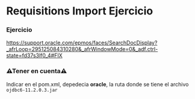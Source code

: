 # Requisitions Import Ejercicio
### Ejercicio
https://support.oracle.com/epmos/faces/SearchDocDisplay?_afrLoop=295125084310280&_afrWindowMode=0&_adf.ctrl-state=fd37s3lf0_4#FIX  

### ⚠Tener en cuenta⚠
Indicar en el pom.xml, depedecia **oracle**, la ruta donde se tiene el archivo `ojdbc6-11.2.0.3.jar`